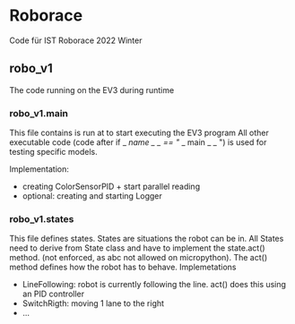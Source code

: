 # Roborace


Code für IST Roborace 2022 Winter


## robo_v1

The code running on the EV3 during runtime

### robo_v1.main

This file contains is run at to start executing the EV3 program
All other executable code (code after  if _ _name _ _ == "_ _ main _ _ ")
is used for testing specific models.

Implementation:
- creating ColorSensorPID + start parallel reading
- optional: creating and starting Logger

### robo_v1.states

This file defines states. States are situations the robot can be in. 
All States need to derive from State class and have to implement the state.act()
method. (not enforced, as abc not allowed on micropython).
The act() method defines how the robot has to behave. 
Implemetations
- LineFollowing:
  robot is currently  following the line. 
  act() does this using an PID controller
- SwitchRigth: moving 1 lane to the right
- ...


